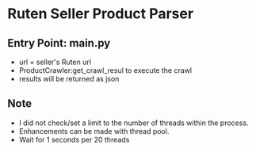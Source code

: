 # Ruten Seller Product Parser

## Entry Point: main.py
* url = seller's Ruten url
* ProductCrawler:get_crawl_resul to execute the crawl
* results will be returned as json

## Note
* I did not check/set a limit to the number of threads within the process.
* Enhancements can be made with thread pool.
* Wait for 1 seconds per 20 threads
